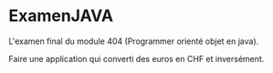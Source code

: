 # ExamenJAVA
L'examen final du module 404 (Programmer orienté objet en java).

Faire une application qui converti des euros en CHF et inversément. 
